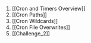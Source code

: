 1. [[Cron and Timers Overview]]
2. [[Cron Paths]]
3. [[Cron Wildcards]]
4. [[Cron File Overwrites]]
5. [[Challenge_2]]